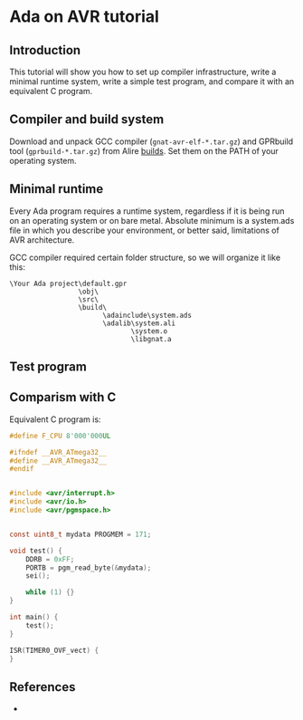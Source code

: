# Ada on AVR tutorial

## Introduction

This tutorial will show you how to set up compiler infrastructure, write a minimal runtime system, write a simple test program, and compare it with an equivalent C program.

## Compiler and build system

Download and unpack GCC compiler (`gnat-avr-elf-*.tar.gz`) and GPRbuild tool (`gprbuild-*.tar.gz`) from Alire [builds][1]. Set them on the PATH of your operating system.

## Minimal runtime

Every Ada program requires a runtime system, regardless if it is being run on an operating system or on bare metal. Absolute minimum is a system.ads file in which you describe your environment, or better said, limitations of AVR architecture.

GCC compiler required certain folder structure, so we will organize it like this:

```
\Your Ada project\default.gpr
                 \obj\
                 \src\
                 \build\
                       \adainclude\system.ads
                       \adalib\system.ali
                              \system.o
                              \libgnat.a
```

## Test program

## Comparism with C

Equivalent C program is:

```C
#define F_CPU 8'000'000UL

#ifndef __AVR_ATmega32__
#define __AVR_ATmega32__
#endif


#include <avr/interrupt.h>
#include <avr/io.h>
#include <avr/pgmspace.h>


const uint8_t mydata PROGMEM = 171;

void test() {
    DDRB = 0xFF;
    PORTB = pgm_read_byte(&mydata);
    sei();

    while (1) {}
}

int main() {
    test();
}

ISR(TIMER0_OVF_vect) {
}
```

## References

- [1]: https://github.com/alire-project/GNAT-FSF-builds/releases (Alire builds)
